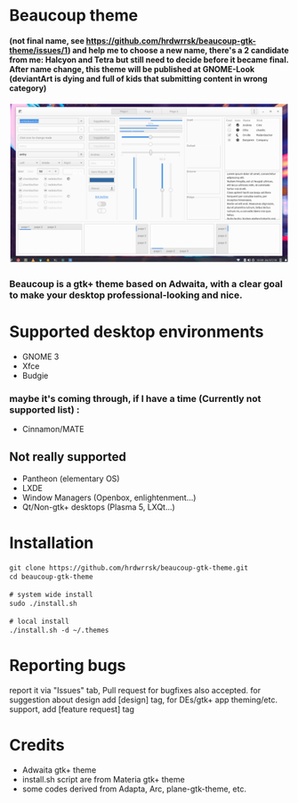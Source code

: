 # Beaucoup theme
#### (not final name, see https://github.com/hrdwrrsk/beaucoup-gtk-theme/issues/1) and help me to choose a new name, there's a 2 candidate from me: Halcyon and Tetra but still need to decide before it became final. After name change, this theme will be published at GNOME-Look (deviantArt is dying and full of kids that submitting content in wrong category)

![Screenshot](Screenshot.png)

### Beaucoup is a gtk+ theme based on Adwaita, with a clear goal to make your desktop professional-looking and nice.

# Supported desktop environments
- GNOME 3
- Xfce
- Budgie

### maybe it's coming through, if I have a time (Currently not supported list) :
- Cinnamon/MATE

## Not really supported
- Pantheon (elementary OS)
- LXDE
- Window Managers (Openbox, enlightenment...)
- Qt/Non-gtk+ desktops (Plasma 5, LXQt...)

# Installation

```
git clone https://github.com/hrdwrrsk/beaucoup-gtk-theme.git
cd beaucoup-gtk-theme

# system wide install
sudo ./install.sh

# local install
./install.sh -d ~/.themes
```

# Reporting bugs
report it via "Issues" tab, Pull request for bugfixes also accepted.
for suggestion about design add [design] tag, for DEs/gtk+ app theming/etc. support, add [feature request] tag

# Credits
- Adwaita gtk+ theme
- install.sh script are from Materia gtk+ theme
- some codes derived from Adapta, Arc, plane-gtk-theme, etc.
